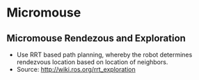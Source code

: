 # Micromouse

## Micromouse Rendezous and Exploration
 - Use RRT based path planning, whereby the robot determines rendezvous location based on location of neighbors. 
 - Source: http://wiki.ros.org/rrt_exploration
